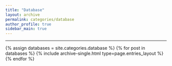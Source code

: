 ```yaml
---
title: "Database"
layout: archive
permalink: categories/database
author_profile: true
sidebar_main: true
---
```


<!-- 공백이 포함되어 있는 카테고리 이름의 경우 site.categories['a b c'] 이런식으로! -->

***

{% assign databases = site.categories.database %} {% for post in databases %} {% include archive-single.html type=page.entries_layout %} {% endfor %}